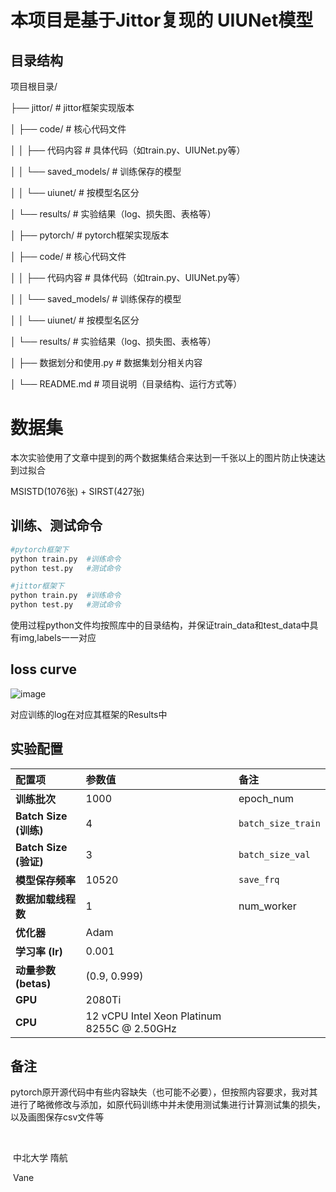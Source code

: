 # 本项目是基于Jittor复现的 UIUNet模型

## 目录结构

项目根目录/ 

├── jittor/                  # jittor框架实现版本

│   ├── code/                # 核心代码文件

│   │   ├── 代码内容         # 具体代码（如train.py、UIUNet.py等）

│   │   └── saved_models/    # 训练保存的模型 

│   │       └── uiunet/      # 按模型名区分 

│   └── results/             # 实验结果（log、损失图、表格等） 

│ ├── pytorch/                 # pytorch框架实现版本 

│   ├── code/                # 核心代码文件

│   │   ├── 代码内容         # 具体代码（如train.py、UIUNet.py等）

│   │   └── saved_models/    # 训练保存的模型 

│   │       └── uiunet/      # 按模型名区分

│   └── results/             # 实验结果（log、损失图、表格等）

│ ├── 数据划分和使用.py          # 数据集划分相关内容 

│ └── README.md                # 项目说明（目录结构、运行方式等）

# 数据集

本次实验使用了文章中提到的两个数据集结合来达到一千张以上的图片防止快速达到过拟合

MSISTD(1076张) + SIRST(427张)



## 训练、测试命令

```py
#pytorch框架下
python train.py  #训练命令
python test.py   #测试命令

#jittor框架下
python train.py  #训练命令
python test.py   #测试命令
```

使用过程python文件均按照库中的目录结构，并保证train_data和test_data中具有img,labels一一对应

## loss curve

![image](https://github.com/V-Ane/UIUNet/blob/master/blogimg/Origin导出图_loss.png)

对应训练的log在对应其框架的Results中



## 实验配置

| **配置项**            | **参数值**                                  | **备注**           |
| :-------------------- | :------------------------------------------ | :----------------- |
| **训练批次**          | 1000                                        | epoch_num          |
| **Batch Size (训练)** | 4                                           | `batch_size_train` |
| **Batch Size (验证)** | 3                                           | `batch_size_val`   |
| **模型保存频率**      | 10520                                       | `save_frq`         |
| **数据加载线程数**    | 1                                           | num_worker         |
| **优化器**            | Adam                                        |                    |
| **学习率 (lr)**       | 0.001                                       |                    |
| **动量参数 (betas)**  | (0.9, 0.999)                                |                    |
| **GPU**               | 2080Ti                                      |                    |
| **CPU**               | 12 vCPU Intel Xeon Platinum 8255C @ 2.50GHz |                    |







## 备注

pytorch原开源代码中有些内容缺失（也可能不必要），但按照内容要求，我对其进行了略微修改与添加，如原代码训练中并未使用测试集进行计算测试集的损失，以及画图保存csv文件等













​																			

​																																																			   中北大学 隋航

​																																																							  Vane
